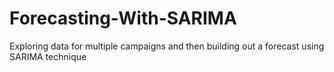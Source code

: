 # Forecasting-With-SARIMA
Exploring data for multiple campaigns and then building out a forecast using SARIMA technique
